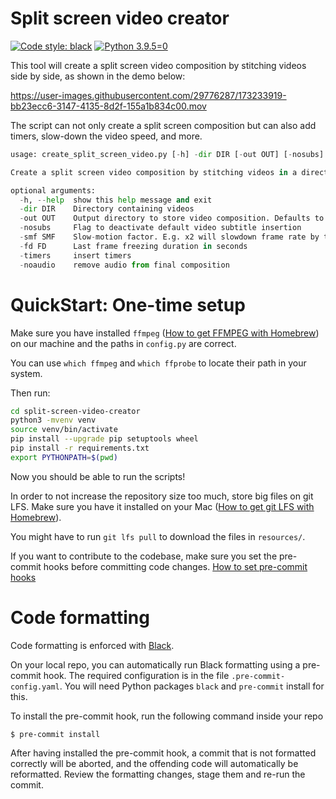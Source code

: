 # Split screen video creator
[![Code style: black](https://img.shields.io/badge/code%20style-black-000000.svg)](https://github.com/psf/black)
[![Python 3.9.5=0](https://img.shields.io/badge/python-3.9.5-blue.svg)](https://www.python.org/downloads/release/python-395/)

This tool will create a split screen video composition by stitching videos side by side, as shown in the demo below:

https://user-images.githubusercontent.com/29776287/173233919-bb23ecc6-3147-4135-8d2f-155a1b834c00.mov

The script can not only create a split screen composition but can also add timers, slow-down the video speed, and more.

```python
usage: create_split_screen_video.py [-h] -dir DIR [-out OUT] [-nosubs] [-smf SMF] [-fd FD] [-timers] [-noaudio]

Create a split screen video composition by stitching videos in a directory

optional arguments:
  -h, --help  show this help message and exit
  -dir DIR    Directory containing videos
  -out OUT    Output directory to store video composition. Defaults to same folder containing input video
  -nosubs     Flag to deactivate default video subtitle insertion
  -smf SMF    Slow-motion factor. E.g. x2 will slowdown frame rate by two. N.B. Audio cannot be preserved if smf>2
  -fd FD      Last frame freezing duration in seconds
  -timers     insert timers
  -noaudio    remove audio from final composition
```

# QuickStart: One-time setup

Make sure you have installed `ffmpeg` ([How to get FFMPEG with Homebrew](https://formulae.brew.sh/formula/ffmpeg)) on our machine and the paths in `config.py` are correct.

You can use `which ffmpeg` and `which ffprobe` to locate their path in your system.

Then run:
```bash
cd split-screen-video-creator
python3 -mvenv venv
source venv/bin/activate
pip install --upgrade pip setuptools wheel
pip install -r requirements.txt
export PYTHONPATH=$(pwd)
```
Now you should be able to run the scripts!

In order to not increase the repository size too much, store big files on git LFS. Make sure you have it installed on your Mac
([How to get git LFS with Homebrew](https://formulae.brew.sh/formula/git-lfs)).

You might have to run `git lfs pull` to download the files in `resources/`.

If you want to contribute to the codebase, make sure you set the pre-commit hooks before committing code changes.
[How to set pre-commit hooks](#code-formatting)

# Code formatting
Code formatting is enforced with [Black](https://black.readthedocs.io/).
 
On your local repo, you can automatically run Black formatting using a pre-commit hook. 
The required configuration is in the file `.pre-commit-config.yaml`. 
You will need Python packages `black` and `pre-commit` install for this.

To install the pre-commit hook, run the following command inside your repo
```shell
$ pre-commit install
```

After having installed the pre-commit hook, a commit that is not formatted correctly will be aborted, 
and the offending code will automatically be reformatted. 
Review the formatting changes, stage them and re-run the commit.
